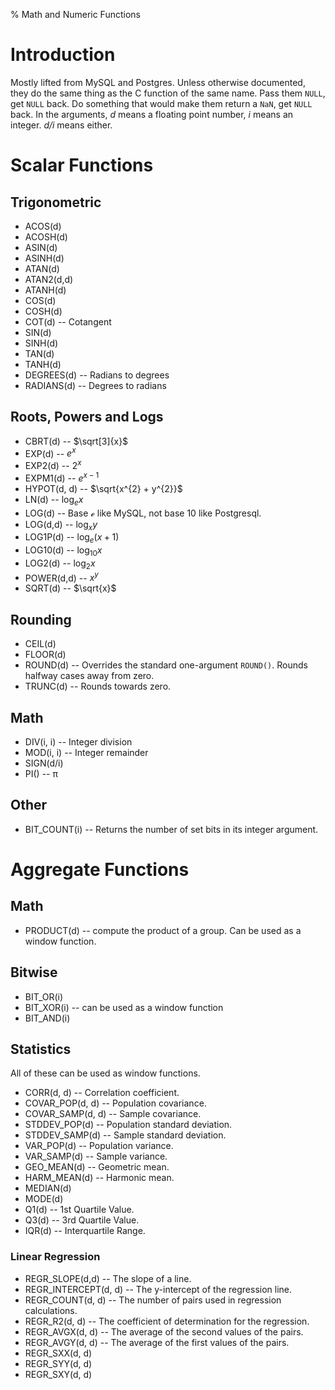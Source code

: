 % Math and Numeric Functions

Introduction
============

Mostly lifted from MySQL and Postgres. Unless otherwise documented,
they do the same thing as the C function of the same name. Pass them
`NULL`, get `NULL` back. Do something that would make them return a
`NaN`, get `NULL` back. In the arguments, *d* means a floating point
number, *i* means an integer. *d/i* means either.

Scalar Functions
================

Trigonometric
-------------

* ACOS(d)
* ACOSH(d)
* ASIN(d)
* ASINH(d)
* ATAN(d)
* ATAN2(d,d)
* ATANH(d)
* COS(d)
* COSH(d)
* COT(d) -- Cotangent
* SIN(d)
* SINH(d)
* TAN(d)
* TANH(d)
* DEGREES(d) -- Radians to degrees 
* RADIANS(d) -- Degrees to radians

Roots, Powers and Logs
----------------------

* CBRT(d) -- $\sqrt[3]{x}$
* EXP(d) -- $e^{x}$
* EXP2(d) -- $2^{x}$
* EXPM1(d) -- $e^{x-1}$
* HYPOT(d, d) -- $\sqrt{x^{2} + y^{2}}$
* LN(d) -- $\log_{e} x$
* LOG(d) -- Base ℯ like MySQL, not base 10 like Postgresql.
* LOG(d,d) -- $\log_{x} y$
* LOG1P(d) -- $\log_{e} (x+1)$
* LOG10(d) -- $\log_{10} x$
* LOG2(d) -- $\log_{2} x$
* POWER(d,d) -- $x^{y}$
* SQRT(d) -- $\sqrt{x}$

Rounding
--------

* CEIL(d)
* FLOOR(d)
* ROUND(d) -- Overrides the standard one-argument `ROUND()`. Rounds
  halfway cases away from zero.
* TRUNC(d) -- Rounds towards zero.

Math
----

* DIV(i, i) -- Integer division
* MOD(i, i) -- Integer remainder
* SIGN(d/i)
* PI() -- π

Other
-----

* BIT_COUNT(i) -- Returns the number of set bits in its integer argument.

Aggregate Functions
===================

Math
----

* PRODUCT(d) -- compute the product of a group. Can be used as a
  window function.

Bitwise
-------

* BIT_OR(i)
* BIT_XOR(i) -- can be used as a window function
* BIT_AND(i)

Statistics
----------

All of these can be used as window functions.

* CORR(d, d) -- Correlation coefficient.
* COVAR_POP(d, d) -- Population covariance. 
* COVAR_SAMP(d, d) -- Sample covariance. 
* STDDEV_POP(d) -- Population standard deviation.
* STDDEV_SAMP(d) -- Sample standard deviation.
* VAR_POP(d) -- Population variance.
* VAR_SAMP(d) -- Sample variance.
* GEO_MEAN(d) -- Geometric mean.
* HARM_MEAN(d) -- Harmonic mean.
* MEDIAN(d)
* MODE(d)
* Q1(d) -- 1st Quartile Value.
* Q3(d) -- 3rd Quartile Value.
* IQR(d) -- Interquartile Range.

### Linear Regression

* REGR_SLOPE(d,d) -- The slope of a line.
* REGR_INTERCEPT(d, d) -- The y-intercept of the regression line.
* REGR_COUNT(d, d) -- The number of pairs used in regression calculations.
* REGR_R2(d, d) -- The coefficient of determination for the regression.
* REGR_AVGX(d, d) -- The average of the second values of the pairs.
* REGR_AVGY(d, d) -- The average of the first values of the pairs.
* REGR_SXX(d, d)
* REGR_SYY(d, d)
* REGR_SXY(d, d)
